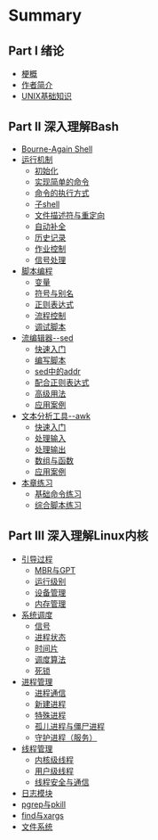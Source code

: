 # Summary

## Part I 绪论

* [梗概](README.md)
* [作者简介](ch1_intro/作者简介.md)
* [UNIX基础知识](ch1_intro/UNIX基础知识.md)

## Part II 深入理解Bash

* [Bourne-Again Shell](ch2_bash/认识Bash.md)
* [运行机制]()
    - [初始化](ch2_bash/mechanism/初始化.md)
    - [实现简单的命令](ch2_bash/mechanism/实现简单的命令.md)
    - [命令的执行方式](ch2_bash/mechanism/命令的执行方式.md)
    - [子shell](ch2_bash/mechanism/子shell.md)
    - [文件描述符与重定向](ch2_bash/mechanism/文件描述符与重定向.md)
    - [自动补全](ch2_bash/mechanism/自动补全.md)
    - [历史记录](ch2_bash/mechanism/历史记录.md)
    - [作业控制](ch2_bash/mechanism/作业控制.md)
    - [信号处理](ch2_bash/mechanism/信号处理.md)
* [脚本编程]()
    - [变量](ch2_bash/grammar/变量.md)
    - [符号与别名](ch2_bash/grammar/符号与别名.md)
    - [正则表达式](ch2_bash/grammar/正则表达式.md)
    - [流程控制](ch2_bash/grammar/流程控制.md)
    - [调试脚本](ch2_bash/grammar/调试脚本.md)
* [流编辑器--sed]()
    - [快速入门](快速上手.md)
    - [编写脚本](编写sed脚本.md)
    - [sed中的addr](sed中的addr.md)
    - [配合正则表达式](配合正则表达式.md)
    - [高级用法](高级用法.md)
    - [应用案例](应用案例.md)
* [文本分析工具--awk]()
    - [快速入门](ch2_bash/awk/awk_快速入门.md)
    - [处理输入](ch2_bash/awk/awk_处理输入.md)
    - [处理输出](ch2_bash/awk/awk_处理输出.md)
    - [数组与函数](ch2_bash/awk/awk_数组与函数.md)
    - [应用案例](ch2_bash/awk/awk_应用案例.md)
* [本章练习]()
    - [基础命令练习](ch2_bash/exercise/基础命令练习.md)
    - [综合脚本练习](ch2_bash/exercise/综合脚本练习.md)

## Part III 深入理解Linux内核

* [引导过程]()
    - [MBR与GPT](ch3_linux/MBR与GPT.md)
    - [运行级别](ch3_linux/运行级别.md)
    - [设备管理](ch3_linux/设备管理.md)
    - [内存管理](ch3_linux/内存管理.md)
* [系统调度]()
    - [信号](ch3_linux/信号.md)
    - [进程状态](ch3_linux/进程状态.md)
    - [时间片](ch3_linux/时间片.md)
    - [调度算法](ch3_linux/调度算法.md)
    - [死锁](ch3_linux/死锁.md)
* [进程管理]()
    - [进程通信](ch3_linux/进程通信.md)
    - [新建进程](ch3_linux/新建进程.md)
    - [特殊进程](ch3_linux/特殊进程.md)
    - [孤儿进程与僵尸进程](ch3_linux/孤儿进程与僵尸进程.md)
    - [守护进程（服务）](ch3_linux/守护进程.md)
* [线程管理]()
    - [内核级线程](ch3_linux/内核级线程.md)
    - [用户级线程](ch3_linux/用户级线程.md)
    - [线程安全与通信](ch3_linux/线程安全与通信.md)
* [日志模块](ch3_linux/日志模块.md)
* [pgrep与pkill](ch3_linux/pgrep与pkill.md)
* [find与xargs](ch3_linux/find与xargs.md)
* [文件系统](ch3_linux/文件系统.md)

